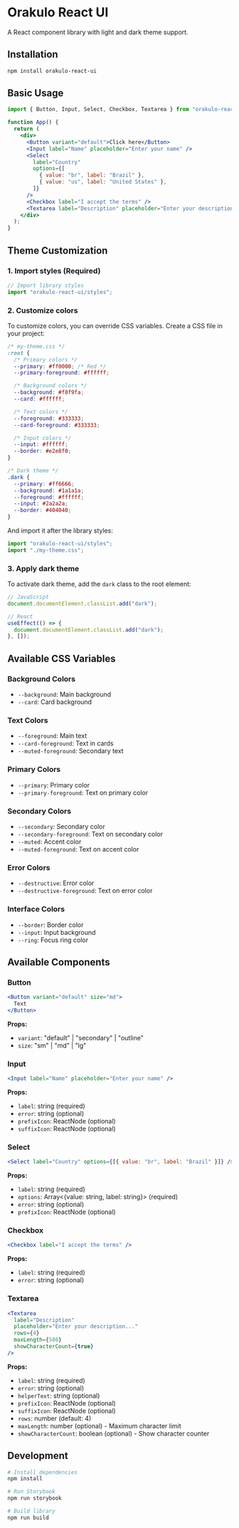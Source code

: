 # Orakulo React UI

A React component library with light and dark theme support.

## Installation

```bash
npm install orakulo-react-ui
```

## Basic Usage

```jsx
import { Button, Input, Select, Checkbox, Textarea } from "orakulo-react-ui";

function App() {
  return (
    <div>
      <Button variant="default">Click here</Button>
      <Input label="Name" placeholder="Enter your name" />
      <Select
        label="Country"
        options={[
          { value: "br", label: "Brazil" },
          { value: "us", label: "United States" },
        ]}
      />
      <Checkbox label="I accept the terms" />
      <Textarea label="Description" placeholder="Enter your description..." />
    </div>
  );
}
```

## Theme Customization

### 1. Import styles (Required)

```jsx
// Import library styles
import "orakulo-react-ui/styles";
```

### 2. Customize colors

To customize colors, you can override CSS variables. Create a CSS file in your project:

```css
/* my-theme.css */
:root {
  /* Primary colors */
  --primary: #ff0000; /* Red */
  --primary-foreground: #ffffff;

  /* Background colors */
  --background: #f8f9fa;
  --card: #ffffff;

  /* Text colors */
  --foreground: #333333;
  --card-foreground: #333333;

  /* Input colors */
  --input: #ffffff;
  --border: #e2e8f0;
}

/* Dark theme */
.dark {
  --primary: #ff6666;
  --background: #1a1a1a;
  --foreground: #ffffff;
  --input: #2a2a2a;
  --border: #404040;
}
```

And import it after the library styles:

```jsx
import "orakulo-react-ui/styles";
import "./my-theme.css";
```

### 3. Apply dark theme

To activate dark theme, add the `dark` class to the root element:

```jsx
// JavaScript
document.documentElement.classList.add("dark");

// React
useEffect(() => {
  document.documentElement.classList.add("dark");
}, []);
```

## Available CSS Variables

### Background Colors

- `--background`: Main background
- `--card`: Card background

### Text Colors

- `--foreground`: Main text
- `--card-foreground`: Text in cards
- `--muted-foreground`: Secondary text

### Primary Colors

- `--primary`: Primary color
- `--primary-foreground`: Text on primary color

### Secondary Colors

- `--secondary`: Secondary color
- `--secondary-foreground`: Text on secondary color
- `--muted`: Accent color
- `--muted-foreground`: Text on accent color

### Error Colors

- `--destructive`: Error color
- `--destructive-foreground`: Text on error color

### Interface Colors

- `--border`: Border color
- `--input`: Input background
- `--ring`: Focus ring color

## Available Components

### Button

```jsx
<Button variant="default" size="md">
  Text
</Button>
```

**Props:**

- `variant`: "default" | "secondary" | "outline"
- `size`: "sm" | "md" | "lg"

### Input

```jsx
<Input label="Name" placeholder="Enter your name" />
```

**Props:**

- `label`: string (required)
- `error`: string (optional)
- `prefixIcon`: ReactNode (optional)
- `suffixIcon`: ReactNode (optional)

### Select

```jsx
<Select label="Country" options={[{ value: "br", label: "Brazil" }]} />
```

**Props:**

- `label`: string (required)
- `options`: Array<{value: string, label: string}> (required)
- `error`: string (optional)
- `prefixIcon`: ReactNode (optional)

### Checkbox

```jsx
<Checkbox label="I accept the terms" />
```

**Props:**

- `label`: string (required)
- `error`: string (optional)

### Textarea

```jsx
<Textarea
  label="Description"
  placeholder="Enter your description..."
  rows={4}
  maxLength={500}
  showCharacterCount={true}
/>
```

**Props:**

- `label`: string (required)
- `error`: string (optional)
- `helperText`: string (optional)
- `prefixIcon`: ReactNode (optional)
- `suffixIcon`: ReactNode (optional)
- `rows`: number (default: 4)
- `maxLength`: number (optional) - Maximum character limit
- `showCharacterCount`: boolean (optional) - Show character counter

## Development

```bash
# Install dependencies
npm install

# Run Storybook
npm run storybook

# Build library
npm run build
```
